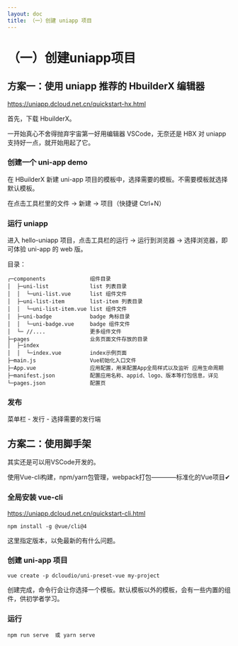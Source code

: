 ```yaml
---
layout: doc
title: （一）创建 uniapp 项目
---
```


# （一）创建uniapp项目

## 方案一：使用 uniapp 推荐的 HbuilderX 编辑器

https://uniapp.dcloud.net.cn/quickstart-hx.html

首先，下载 HbuilderX。

一开始真心不舍得抛弃宇宙第一好用编辑器 VSCode，无奈还是 HBX 对 uniapp 支持好一点，就开始用起了它。

### 创建一个 uni-app demo

在 HBuilderX 新建 uni-app 项目的模板中，选择需要的模板。不需要模板就选择默认模板。

在点击工具栏里的文件 -> 新建 -> 项目（快捷键 Ctrl+N）

### 运行 uniapp

进入 hello-uniapp 项目，点击工具栏的运行 -> 运行到浏览器 -> 选择浏览器，即可体验 uni-app 的 web 版。

目录：

```
┌─components              组件目录
│  ├─uni-list             list 列表目录
│  │  └─uni-list.vue      list 组件文件
│  ├─uni-list-item        list-item 列表目录
│  │  └─uni-list-item.vue list 组件文件
│  ├─uni-badge         	  badge 角标目录
│  │  └─uni-badge.vue     badge 组件文件
│  └─ //....              更多组件文件
├─pages                   业务页面文件存放的目录
│  ├─index
│  │  └─index.vue         index示例页面
├─main.js                 Vue初始化入口文件
├─App.vue                 应用配置，用来配置App全局样式以及监听 应用生命周期
├─manifest.json           配置应用名称、appid、logo、版本等打包信息，详见
└─pages.json              配置页
```

### 发布

菜单栏 - 发行 - 选择需要的发行端

## 方案二：使用脚手架
其实还是可以用VSCode开发的。

使用Vue-cli构建，npm/yarn包管理，webpack打包————标准化的Vue项目✔

### 全局安装 vue-cli

https://uniapp.dcloud.net.cn/quickstart-cli.html

```
npm install -g @vue/cli@4
```

这里指定版本，以免最新的有什么问题。

### 创建 uni-app 项目

```
vue create -p dcloudio/uni-preset-vue my-project
```

创建完成，命令行会让你选择一个模板。默认模板以外的模板，会有一些内置的组件，供初学者学习。

### 运行

```
npm run serve  或 yarn serve
```
